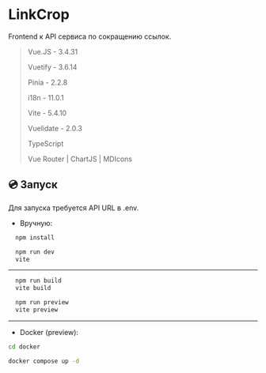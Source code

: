 # LinkCrop
Frontend к API сервиса по сокращению ссылок.
>Vue.JS - 3.4.31
>
>Vuetify - 3.6.14
>
>Pinia - 2.2.8
>
>i18n - 11.0.1
>
>Vite - 5.4.10
>
>Vuelidate - 2.0.3
> 
>TypeScript
>
>Vue Router | ChartJS | MDIcons

## 💿 Запуск
Для запуска требуется API URL в .env.

* Вручную:
```bash
  npm install
```
```bash
  npm run dev
  vite
```
---
```bash
  npm run build
  vite build
```
```bash
  npm run preview
  vite preview
```
---
* Docker (preview):
```bash
cd docker
```
```bash
docker compose up -d
```

